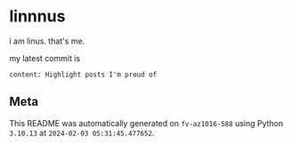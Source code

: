 # linnnus

i am linus. that's me.

my latest commit is

```
content: Highlight posts I'm proud of
```

## Meta

This README was automatically generated on `fv-az1016-588` using Python
`3.10.13` at `2024-02-03 05:31:45.477652`.
